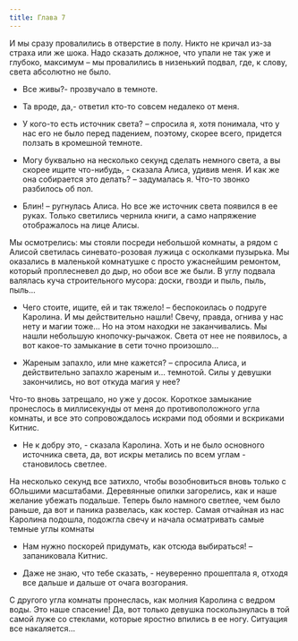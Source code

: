 ```yaml
---
title: Глава 7
---
```


И мы сразу провалились в отверстие в полу. Никто не кричал из-за страха или же шока. Надо сказать должное, что упали не так уже и глубоко, максимум – мы провалились в низенький подвал, где, к слову, света абсолютно не было.

- Все живы?- прозвучало в темноте.

- Та вроде, да,- ответил кто-то совсем недалеко от меня.

- У кого-то есть источник света? – спросила я, хотя понимала, что у нас его не было перед падением, поэтому, скорее всего, придется ползать в кромешной темноте. 

- Могу буквально на несколько секунд сделать немного света, а вы скорее ищите что-нибудь, - сказала Алиса, удивив меня. И как же она собирается это делать? – задумалась я. Что-то звонко разбилось об пол.

- Блин! – ругнулась Алиса. Но все же источник света появился в ее руках. Только светились чернила книги, а само напряжение отображалось на лице Алисы.

Мы осмотрелись: мы стояли посреди небольшой комнаты, а рядом с Алисой светилась синевато-розовая лужица с осколками пузырька. Мы оказались в маленькой комнатушке с просто ужаснейшим ремонтом, который проплесневел до дыр, но обои все же были. В углу подвала валялась куча строительного мусора: доски, гвозди и пыль, пыль, пыль…

- Чего стоите, ищите, ей и так тяжело! – беспокоилась о подруге Каролина. И мы действительно нашли! Свечу, правда, огнива у нас нету и магии тоже… Но на этом находки не заканчивались. Мы нашли небольшую кнопочку-рычажок. Света от нее не появилось, а вот какое-то замыкание в сети точно произошло…

- Жареным запахло, или мне кажется? – спросила Алиса, и действительно запахло жареным и… темнотой. Силы у девушки закончились, но вот откуда магия у нее? 

Что-то вновь затрещало, но уже у досок. Короткое замыкание пронеслось в миллисекунды от меня до противоположного угла комнаты, и все это сопровождалось искрами под обоями и вскриками Китнис.

- Не к добру это, - сказала Каролина. Хоть и не было основного источника света, да, вот искры метались по всем углам - становилось светлее. 

На несколько секунд все затихло, чтобы возобновиться вновь только с бОльшими масштабами. Деревянные опилки загорелись, как и наше желание убежать подальше. Теперь было намного светлее, чем было раньше, да вот и паника развелась, как костер. Самая отчайная из нас Каролина подошла, подожгла свечу и начала осматривать самые темные углы комнаты

- Нам нужно поскорей придумать, как отсюда выбираться! – запаниковала Китнис. 

- Даже не знаю, что тебе сказать, - неуверенно прошептала я, отходя все дальше и дальше от очага возгорания.

С другого угла комнаты пронеслась, как молния Каролина с ведром воды. Это наше спасение! Да, вот только девушка поскользнулась в той самой луже со стеклами, которые яростно впились в ее ногу. Ситуация все накаляется…
